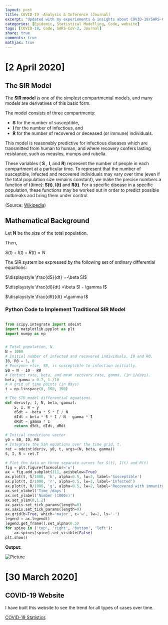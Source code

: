 ```yaml
---
layout: post
title: COVID-19 -Analysis & Inference (Journal)
excerpt: "Updated with my experiements & insights about COVID-19/SARS-CoV-2"
categories: [Epidemic, Statistical Modelling, Code, website]
tags: [COVID-19, Code, SARS-CoV-2, Journal]
share: true
comments: true
mathjax: true
---
```


# [2 April 2020]

## The SIR Model

The **SIR model** is one of the simplest compartmental models, and many models are derivatives of this basic form.

The model consists of three compartments:

- **S** for the number of susceptible,
- **I** for the number of infectious, and
- **R** for the number of recovered or deceased (or immune) individuals.

This model is reasonably predictive for infectious diseases which are transmitted from human to human, and where recovery confers lasting resistance, such as measles, mumps and rubella.

These variables ( **S** , **I**, and **R**) represent the number of people in each compartment at a particular time. To represent that the number of susceptible, infected and recovered individuals may vary over time (even if the total population size remains constant), we make the precise numbers a function of t(time): **S(t)**, **I(t)** and **R(t)**. For a specific disease in a specific population, these functions may be worked out in order to predict possible outbreaks and bring them under control.

(Source: [Wikipedia](https://en.wikipedia.org/wiki/Compartmental_models_in_epidemiology#The_SIR_model))

## Mathematical Background

Let **N** be the size of the total population.

Then,

$\displaystyle S(t) + I(t) + R(t) = N$

The SIR system be expressed by the following set of ordinary differential equations:

$\displaystyle \frac{dS}{dt} =-\beta SI$

$\displaystyle \frac{dI}{dt} =\beta SI - \gamma I$

$\displaystyle \frac{dR}{dt} =\gamma I$

### Python Code to Implement Traditional SIR Model

```python

from scipy.integrate import odeint
import matplotlib.pyplot as plt
import numpy as np


# Total population, N.
N = 1000
# Initial number of infected and recovered individuals, I0 and R0.
I0, R0 = 1, 0
# Everyone else, S0, is susceptible to infection initially.
S0 = N - I0 - R0
# Contact rate, beta, and mean recovery rate, gamma, (in 1/days).
beta, gamma = 0.2, 1./10
# A grid of time points (in days)
t = np.linspace(0, 160, 160)

# The SIR model differential equations.
def deriv(y, t, N, beta, gamma):
    S, I, R = y
    dSdt = -beta * S * I / N
    dIdt = beta * S * I / N - gamma * I
    dRdt = gamma * I
    return dSdt, dIdt, dRdt

# Initial conditions vector
y0 = S0, I0, R0
# Integrate the SIR equations over the time grid, t.
ret = odeint(deriv, y0, t, args=(N, beta, gamma))
S, I, R = ret.T

# Plot the data on three separate curves for S(t), I(t) and R(t)
fig = plt.figure(facecolor='w')
ax = fig.add_subplot(111, axisbelow=True)
ax.plot(t, S/1000, 'b', alpha=0.5, lw=2, label='Susceptible')
ax.plot(t, I/1000, 'r', alpha=0.5, lw=2, label='Infected')
ax.plot(t, R/1000, 'g', alpha=0.5, lw=2, label='Recovered with immunity')
ax.set_xlabel('Time /days')
ax.set_ylabel('Number (1000s)')
ax.set_ylim(0,1.2)
ax.yaxis.set_tick_params(length=0)
ax.xaxis.set_tick_params(length=0)
ax.grid(b=True, which='major', c='w', lw=2, ls='-')
legend = ax.legend()
legend.get_frame().set_alpha(0.5)
for spine in ('top', 'right', 'bottom', 'left'):
    ax.spines[spine].set_visible(False)
plt.show()

```

**Output:**

![Picture](Traditional.png)

# [30 March 2020]

## COVID-19 Website

I have built this website to see the trend for all types of cases over time.

[COVID-19 Statistics](https://rehanguha.github.io/covid-19/)
